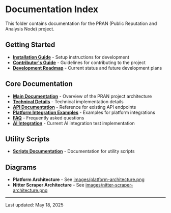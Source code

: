 # Documentation Index

This folder contains documentation for the PRAN (Public Reputation and Analysis Node) project.

## Getting Started

- [**Installation Guide**](./installation-guide.md) - Setup instructions for development
- [**Contributor's Guide**](./contributors-guide.md) - Guidelines for contributing to the project
- [**Development Roadmap**](./roadmap.md) - Current status and future development plans

## Core Documentation

- [**Main Documentation**](./README.md) - Overview of the PRAN project architecture
- [**Technical Details**](./technical-details.md) - Technical implementation details
- [**API Documentation**](./api-documentation.md) - Reference for existing API endpoints
- [**Platform Integration Examples**](./platform-integration-examples.md) - Examples for platform integrations
- [**FAQ**](./faq.md) - Frequently asked questions
- [**AI Integration**](./ai-integration.md) - Current AI integration test implementation

## Utility Scripts

- [**Scripts Documentation**](../scripts/README.md) - Documentation for utility scripts

## Diagrams

- **Platform Architecture** - See [images/platform-architecture.png](../public/images/platform-architecture.png)
- **Nitter Scraper Architecture** - See [images/nitter-scraper-architecture.png](../public/images/nitter-scraper-architecture.png)

---

Last updated: May 18, 2025